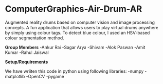 # ComputerGraphics-Air-Drum-AR

Augmented reality drums based on computer vision and image processing concepts. A fun application that allows users to play virtual drums anywhere by simply using colour tags. To detect blue colour, I used an HSV-based colour segmentation method.

**Group Members**
-Ankur Rai 
-Sagar Arya
-Shivam
-Alok Paswan
-Amit Kumar
-Rahul Jaiswal

**Setup/Requirements**

We have wriiten this code in python using following libraries:
-numpy
-matplotlib
-OpenCV
-pygame

